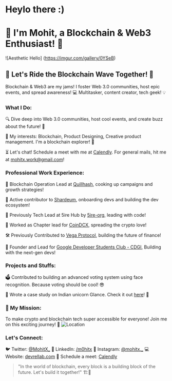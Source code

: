 # Heylo there :)

# 👋 I'm Mohit, a Blockchain & Web3 Enthusiast! 🌻
![Aesthetic Hello] (https://imgur.com/gallery/0YSeB)

## 🔮 Let's Ride the Blockchain Wave Together! 🚀

Blockchain & Web3 are my jams! I foster Web 3.0 communities, host epic events, and spread awareness! 💻 Multitasker, content creator, tech geek! 💡

### What I Do:

🔍 Dive deep into Web 3.0 communities, host cool events, and create buzz about the future! 🌈

🔭 My interests: Blockchain, Product Designing, Creative product management. I'm a blockchain explorer! 🎒

⏳ Let's chat! Schedule a meet with me at [Calendly](https://calendly.com/mohitx/30min). For general mails, hit me at mohitx.work@gmail.com!

### Professional Work Experience:

💼 Blockchain Operation Lead at [Quillhash](https://github.com/Quillhash), cooking up campaigns and growth strategies!

💪 Active contributor to [Shardeum](https://github.com/shardeum/), onboarding devs and building the dev ecosystem!

🚀 Previously Tech Lead at 5ire Hub by [5ire-org](https://github.com/5ire-org), leading with code!

🌟 Worked as Chapter lead for [CoinDCX](https://github.com/coindcx-official), spreading the crypto love!

🛠️ Previously Contributed to [Vega Protocol](https://github.com/vegaprotocol), building the future of finance!

🚀 Founder and Lead for [Google Developer Students Club - CDGI](https://github.com/google), Building with the next-gen devs!

### Projects and Stuffs:

🗳️ Contributed to building an advanced voting system using face recognition. Because voting should be cool! 😎

📖 Wrote a case study on Indian unicorn Glance. Check it out [here](https://medium.com/@iammohitjain999/glance-at-a-glance-350d4c9ec8b5)! 🦄

### 🔐 My Mission:

To make crypto and blockchain tech super accessible for everyone! Join me on this exciting journey! 🌊
![Location](https://img.shields.io/badge/Living%20in-India-orange)

### Let's Connect:

🐦 Twitter: [@MohitX_](https://twitter.com/MohitX_)
💼 LinkedIn: [/m0hitx](https://www.linkedin.com/in/m0hitx/)
📸 Instagram: [@mohitx._](https://www.instagram.com/mohitx._/)
💻 Website: [devrellab.com](https://devrellab.com)
📅 Schedule a meet: [Calendly](https://calendly.com/mohitx/30min)

> "In the world of blockchain, every block is a building block of the future. Let's build it together!" 🏗️🌟
